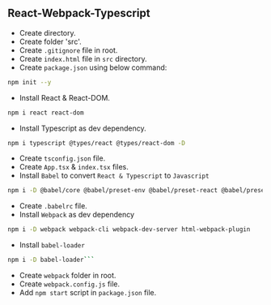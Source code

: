 ## React-Webpack-Typescript

- Create directory.
- Create folder 'src'.
- Create `.gitignore` file in root.
- Create `index.html` file in `src` directory.
- Create `package.json` using below command:

```bash
npm init --y
```

- Install React & React-DOM.

```bash
npm i react react-dom
```

- Install Typescript as dev dependency.

```bash
npm i typescript @types/react @types/react-dom -D
```

- Create `tsconfig.json` file.
- Create `App.tsx` & `index.tsx` files.
- Install `Babel` to convert `React & Typescript` to `Javascript`

```bash
npm i -D @babel/core @babel/preset-env @babel/preset-react @babel/preset-typescript
```

- Create `.babelrc` file.
- Install `Webpack` as dev dependency

```bash
npm i -D webpack webpack-cli webpack-dev-server html-webpack-plugin
```

- Install `babel-loader`

````bash
npm i -D babel-loader```
````

- Create `webpack` folder in root.
- Create `webpack.config.js` file.
- Add `npm start` script in `package.json` file.
